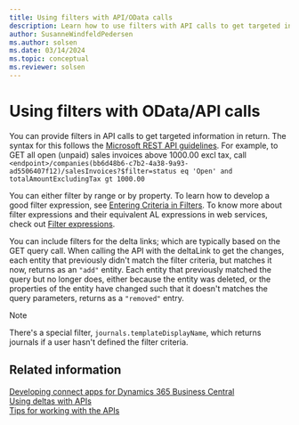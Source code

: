 ```yaml
---
title: Using filters with API/OData calls
description: Learn how to use filters with API calls to get targeted information in return.
author: SusanneWindfeldPedersen
ms.author: solsen
ms.date: 03/14/2024
ms.topic: conceptual
ms.reviewer: solsen
---
```


# Using filters with OData/API calls

You can provide filters in API calls to get targeted information in return. The syntax for this follows the [Microsoft REST API guidelines](https://github.com/Microsoft/api-guidelines/blob/master/Guidelines.md#97-filtering). For example, to GET all open (unpaid) sales invoices above 1000.00 excl tax, call `<endpoint>/companies(bb6d48b6-c7b2-4a38-9a93-ad5506407f12)/salesInvoices?$filter=status eq 'Open' and totalAmountExcludingTax gt 1000.00`

You can either filter by range or by property. To learn how to develop a good filter expression, see [Entering Criteria in Filters](../developer/devenv-entering-criteria-in-filters.md). To know more about filter expressions and their equivalent AL expressions in web services, check out [Filter expressions](../webservices/use-filter-expressions-in-odata-uris.md#filter-expressions).

You can include filters for the delta links; which are typically based on the GET query call. When calling the API with the deltaLink to get the changes, each entity that previously didn't match the filter criteria, but matches it now, returns as an `"add"` entity. Each entity that previously matched the query but no longer does, either because the entity was deleted, or the properties of the entity have changed such that it doesn't matches the query parameters, returns as a `"removed"` entry.

> [!NOTE]
> There's a special filter, `journals.templateDisplayName`, which returns journals if a user hasn't defined the filter criteria.

## Related information

[Developing connect apps for Dynamics 365 Business Central](devenv-develop-connect-apps.md)  
[Using deltas with APIs](devenv-connect-apps-delta.md)  
[Tips for working with the APIs](devenv-connect-apps-tips.md)  